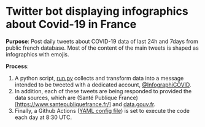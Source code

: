 # Twitter bot displaying infographics about Covid-19 in France

**Purpose**: Post daily tweets about COVID-19 data of last 24h and 7days from public french database. Most of the content of the main tweets is shaped as infographics with emojis.  

**Process**:  
1. A python script, [run.py](https://github.com/vanAkim/covid-infographic-bot/blob/master/run.py) collects and transform data into a message intended to be tweeted with a dedicated account, [@InfographiCOVID](https://twitter.com/InfographiCOVID).  
2. In addition, each of these tweets are being responded to provided the data sources, which are (Santé Publique France)[https://www.santepubliquefrance.fr/] and [data.gouv.fr](https://www.data.gouv.fr/fr/).  
3. Finally, a Github Actions ([YAML config file](https://github.com/vanAkim/covid-infographic-bot/blob/master/.github/workflows/python-app.yml)) is set to execute the code each day at 8:30 UTC.
